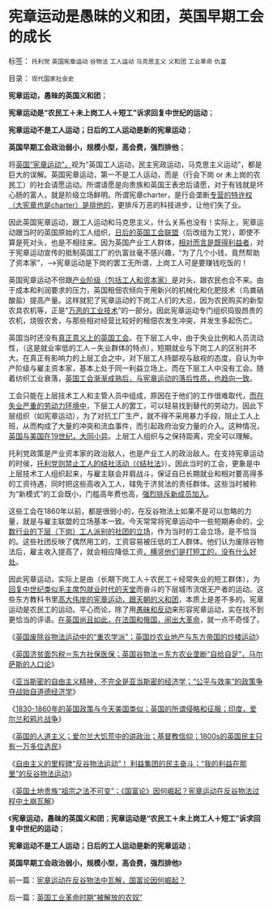 # 宪章运动是愚昧的义和团，英国早期工会的成长

标签： `托利党` `英国宪章运动` `谷物法` `工人运动` `马克思主义` `义和团` `工业革命` `仇富` 

目录： `现代国家社会史`

**宪章运动，愚昧的英国义和团**；

**宪章运动是“农民工＋未上岗工人＋短工”诉求回复中世纪的运动**；

**宪章运动不是工人运动；日后的工人运动是新的宪章运动**；

**英国早期工会政治弱小，规模小型，高会费，强烈排他**；



将[英国“宪章运动”，](../../../2011/12/6/英国宪章运动不是工人运动，而是“反工人”的运动.md)视为“英国工人运动，民主宪政运动，马克思主义运动”，都是巨大的误解。英国宪章运动，第一不是工人运动，而是（行会下岗
or
未上岗的农民工）的社会请愿运动。所谓请愿是向贵族和英国王表忠后请愿，对于有钱就是坏心肠的富人，就是阶级立场鲜明。所谓宪章charter，是行会垄断[专营的特许权（大宪章也是charter）是排他的](../../../2011/11/29/简明英国千年史的四个阶段.md)，更排斥万恶的科技进步，让他们失了业。

因此英国宪章运动，跟工人运动和马克思主义，什么关系也没有！实际上，宪章运动跟当时的英国原始的工人组织，[日后的英国工会联盟](../../../2011/7/5/工业时代残存的小农意识与黑社会很难区分.md)（后改组为工党），即使不算是死对头，也是不相往来。因为英国产业工人群体，[相对而言是既得利益者](../../../2009/8/29/利益期望决定社会立场行为.md)，对于宪章运动宣传的抵制英国工厂的仇富丝毫不感兴趣，“为了几个小钱，竟然帮助了资本家”，——>宪章运动是下岗的罢工无所谓，上岗工人可是要赚钱吃饭的！

英国宪章运动不但跟[产业阶级（包括工人和资本家）](../../../2010/1/14/为什么说资产阶级就是工人阶级自已？.md)是对头，跟农民也合不来。由于成本和利润要求的压力，英国租佃农倾向于用新兴的机械化和化肥技术（鸟粪硝酸盐）提高产量。这样就犯了宪章运动的下岗工人们的大忌，因为农民购买的新型农具农机等，正是“[万恶的工业技术](../../../2010/5/26/为什么类种姓制度排斥技术进步.md)”的一部分。因此宪章运动专门组织捣毁昂贵的农机，烧毁农舍，与那些相对经营比较好的租佃农发生冲突，并发生多起伤亡。

英国当时还没有[真正意义上的英国工会](../../../2010/1/27/为什么计划经济总是保护了落后产业.md)。在下层工人中，由于失业比例和人员流动性，（这是就业率低的工人－失业群体的特点），短期就业与下岗工人的区别并不大。在真正有影响力的上层工会之中，对下层工人持鄙视与敌视的态度，自认为中产阶级与雇主资本家，基本上处于同一利益立场上。而在下层工人中没有工会。随着纺织工业衰落，[英国工会渐渐成熟后，与宪章运动的落后性质，也趋向一致](../../../2010/1/26/工会构成劳动力和就业托拉斯垄断的后果.md)。

工会只能在上层技术工人和主管人员中组成，原因在于他们的工作很难取代，[而在失业严重的劳动力环境中](../../../2011/7/5/工团主义是工业社会崩溃的环节及工会；.md)，下层工人的罢工，可以轻易找到替代的劳动力。因此下层组织（如宪章运动），为了对抗工厂生产，就不得不采用暴力手段，阻止工人上班，从而构成了大量的冲突和流血事件，而引起政府治安力量的介入。这种情况，[英国与美国在19世纪，大同小异](../../../2011/7/2/美国工团主义兴起和南北战争.md)。上层工人组织与之保持距离，完全可以理解。

托利党政策是产业资本家的政治敌人，也是产业工人的政治敌人。在支持宪章运动的时侯，[托利党则禁止工人的结社活动（《结社法](../../../2011/7/4/反托拉斯法是恶法＝&nbsp;（工会托拉斯&nbsp;Vs&nbsp;企业托拉斯）.md)》）。因此当时的工会，更象是中上层技术工人组织起来，与雇主联会并肩战斗，保证自已长期就业和相对要高得多的工资待遇，同时把这些高收入工人，辖免于济贫法的责任群体。这些当时被称为“新模式”的工会既小，门槛高年费也高，[强烈排斥新成员加入](../../../2010/1/26/中国有多少人理解工会的性质？.md)。

这些工会在1860年以前，都是很弱小的，在反谷物法上如果不是可以忽略的力量，就是与雇主联盟的立场基本一致。今天常常将宪章运动中一些短期寿命的，[少数行业的下层（下岗）工人派别的社团的立场](../../../2010/3/6/向移民倾斜，居民如何实现“安居乐业”呢.md)，作为当时的工会立场，是不恰当的。这些社团反映了偶然用工的，工资容易被压低的工人群体。他们认为废除谷物法后，雇主收入提高了，就会相应降低工资[，横竖他们是打短工的，没有什么好处](../../../2009/10/20/&quot;被制造的农民工&quot;不是移民.md)。

因此宪章运动，实际上是由（长期下岗工人＋农民工＋经常失业的短工群体），为[回复中世纪类似毛主席包就业时代的天堂](../../../2011/5/31/工团主义：资本家“逐权不成”方“逐利”.md)而奋斗的下层城市流氓无产者的运动。这些东方教科书里[高大伟岸的宪章运动，跟天朝的义和团](../../../2010/12/26/义和团运动以来的重大错误.md)，本质上是差不多的。宪章运动是农民工的运动。平心而论，除了用[愚昧和反动](../../../2010/12/27/文革“知识越多越反动”错在那里？.md)来形容宪章运动，实在找不到更恰当的评语。[在英国尚且如此，在法国和俄国，闹出大革命](../../../2011/12/4/民主进程的关键在于消除贫民的造反冲动.md)，就一点不奇怪了。

《[英国废除谷物法运动中的“重农学派”；英国炒农业地产与东方帝国的炒楼运动](../../../2011/12/10/英国废除谷物法运动中的“重农学派”“炒楼”.md)》

《[英国济贫面包税＝东方社保医保；英国谷物法＝东方农业垄断“自给自足”，马尔萨斯的人口论](../../../2011/12/10/英国济贫法社保，谷物法和马尔萨斯的人口论.md)》

《[亚当斯密的自由主义精神，不完全是亚当斯密的经济学；“公平与效率”的政策争夺战始自道德经济学](../../../2011/12/10/道德经济学的“公平与效率”和亚当斯密的“自由精神”.md)》

《[1830-1860年的英国政策与今天美国类似；英国的所谓侵略和征服；印度，爱尔兰和鸦片战争](../../../2011/12/10/英殖民帝国的“侵略”和自由主义“时代”.md)》

《[英国的人道主义；爱尔兰大饥荒中的讲政治；基督教信仰；1800s的英国民主只有一万多位选民](../../../2011/12/11/英国的民主，人道主义和讲政治.md)》

《[自由主义的里程碑“反谷物法运动”！
利益集团的民主奋斗；“我的利益在那里”的反谷物法运动](../../../2011/12/11/利益集团的民主奋斗，自由主义的“反谷物法运动”.md)》

《[英国土地贵族“祖宗之法不可变”；《国富论》因何崛起？宪章运动在反谷物法过程中土崩瓦解](../../../2011/12/11/宪章运动在反谷物法中瓦解，国富论因何崛起？.md)》

《**宪章运动，愚昧的英国义和团**；**宪章运动是“农民工＋未上岗工人＋短工”诉求回复中世纪的运动**；

**宪章运动不是工人运动；日后的工人运动是新的宪章运动**；

**英国早期工会政治弱小，规模小型，高会费，强烈排他**》

前一篇：[宪章运动在反谷物法中瓦解，国富论因何崛起？](../../../2011/12/11/宪章运动在反谷物法中瓦解，国富论因何崛起？.md)

后一篇：[英国工业革命时期“被解放的农奴”](../../../2011/12/12/英国工业革命时期“被解放的农奴”.md)